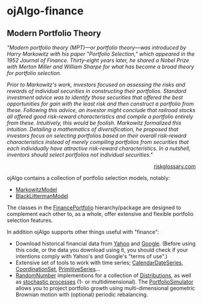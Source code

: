 # ojAlgo-finance

<h2>Modern Portfolio Theory</h2>
      <p> <em>"Modern portfolio theory (MPT)—or portfolio theory—was introduced
          by Harry Markowitz with his paper "Portfolio Selection," which
          appeared in the 1952 Journal of Finance. Thirty-eight years later, he
          shared a Nobel Prize with Merton Miller and William Sharpe for what
          has become a broad theory for portfolio selection.</em> </p>
      <p> <em>Prior to Markowitz's work, investors focused on assessing the
          risks and rewards of individual securities in constructing their
          portfolios. Standard investment advice was to identify those
          securities that offered the best opportunities for gain with the least
          risk and then construct a portfolio from these. Following this advice,
          an investor might conclude that railroad stocks all offered good
          risk-reward characteristics and compile a portfolio entirely from
          these. Intuitively, this would be foolish. Markowitz formalized this
          intuition. Detailing a mathematics of diversification, he proposed
          that investors focus on selecting portfolios based on their overall
          risk-reward characteristics instead of merely compiling portfolios
          from securities that each individually have attractive risk-reward
          characteristics. In a nutshell, inventors should select portfolios not
          individual securities."</em> </p>
      <p align="right"> <a href="http://www.riskglossary.com/link/portfolio_theory.htm"
          target="_blank">riskglossary.com</a>
      </p>
      <p>ojAlgo contains a collection of portfolio selection models, notably:</p>
      <ul>
        <li><a href="/generated/org/ojalgo/finance/portfolio/MarkowitzModel.html">MarkowitzModel</a></li>
        <li><a href="/generated/org/ojalgo/finance/portfolio/BlackLittermanModel.html">BlackLittermanModel</a></li>
      </ul>
      <p> The classes in the <a href="/generated/org/ojalgo/finance/portfolio/FinancePortfolio.html">FinancePortfolio</a>
        hierarchy/package are designed to complement each other to, as a whole,
        offer extensive and flexible portfolio selection features. </p>
      <p>In addition ojAlgo supports other things useful with "finance":</p>
      <ul>
        <li>Download historical financial data from <a href="/generated/org/ojalgo/finance/data/YahooSymbol.html">Yahoo</a>
          and <a href="/generated/org/ojalgo/finance/data/GoogleSymbol.html">Google</a>.
          (Before using this code, or the data you download using it, you should
          check if your intentions comply with Yahoo's and Google's "terms of
          use".) </li>
        <li>Extensive set of tools to work with time series; <a href="/generated/org/ojalgo/series/CalendarDateSeries.html">CalendarDateSeries</a>,
          <a href="/generated/org/ojalgo/series/CoordinationSet.html">CoordinationSet</a>,
          <a href="/generated/org/ojalgo/series/primitive/PrimitiveSeries.html">PrimitiveSeries</a>...
          </li>
        <li><a href="/generated/org/ojalgo/random/RandomNumber.html">RandomNumber</a>
          implementions for a collection of <a href="/generated/org/ojalgo/random/Distribution.html">Distributions</a>,
          as well as <a href="/generated/org/ojalgo/random/process/RandomProcess.html">stochastic
            processes</a> (1- or multidimensional). The <a href="/generated/org/ojalgo/finance/portfolio/simulator/PortfolioSimulator.html">PortfolioSimulator</a>
          allows you to project portfolio growth using multi-dimensional
          geometric Brownian motion with (optional) periodic rebalancing.</li>
      </ul>
